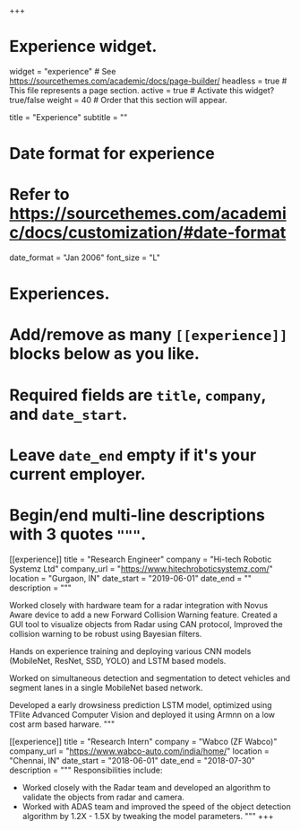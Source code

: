+++
# Experience widget.
widget = "experience"  # See https://sourcethemes.com/academic/docs/page-builder/
headless = true  # This file represents a page section.
active = true  # Activate this widget? true/false
weight = 40  # Order that this section will appear.

title = "Experience"
subtitle = ""

# Date format for experience
#   Refer to https://sourcethemes.com/academic/docs/customization/#date-format
date_format = "Jan 2006"
font_size = "L"

# Experiences.
#   Add/remove as many `[[experience]]` blocks below as you like.
#   Required fields are `title`, `company`, and `date_start`.
#   Leave `date_end` empty if it's your current employer.
#   Begin/end multi-line descriptions with 3 quotes `"""`.



[[experience]]
  title = "Research Engineer"
  company = "Hi-tech Robotic Systemz Ltd"
  company_url = "https://www.hitechroboticsystemz.com/"
  location = "Gurgaon, IN"
  date_start = "2019-06-01"
  date_end = ""
  description = """
  <!-- Responsibilities include: -->
  Worked closely with hardware team for a radar integration with Novus Aware device to add a new Forward Collision Warning feature. Created a GUI tool to visualize objects from Radar using CAN protocol, Improved the collision warning to be robust using Bayesian filters.

  Hands on experience training and deploying various CNN models (MobileNet, ResNet, SSD, YOLO) and LSTM based models.


  Worked on simultaneous detection and segmentation to detect vehicles and segment lanes in a single MobileNet based network.

  
  Developed a early drowsiness prediction LSTM model, optimized using TFlite Advanced Computer Vision and deployed it using Armnn on a low cost arm based harware.
  """

[[experience]]
  title = "Research Intern"
  company = "Wabco (ZF Wabco)"
  company_url = "https://www.wabco-auto.com/india/home/"
  location = "Chennai, IN"
  date_start = "2018-06-01"
  date_end = "2018-07-30"
  description = """
  Responsibilities include:
  * Worked closely with the Radar team and developed an algorithm to validate the objects from radar and camera.
  * Worked with ADAS team and improved the speed of the object detection algorithm by 1.2X - 1.5X by tweaking the model parameters.
  """
+++
